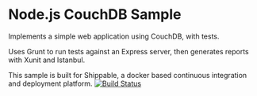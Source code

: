 Node.js CouchDB Sample
=================



Implements a simple web application using CouchDB, with tests.

Uses Grunt to run tests against an Express server, then generates reports with Xunit and Istanbul.

This sample is built for Shippable, a docker based continuous integration and deployment platform.
[![Build Status](https://api.shippable.com/projects/54aa3515d46935d5fbc17450/badge?branchName=master)](https://app.shippable.com/projects/54aa3515d46935d5fbc17450/builds/latest)
